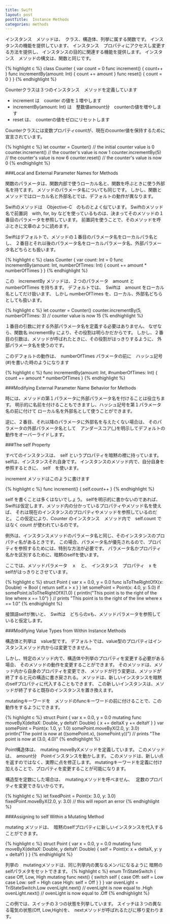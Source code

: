 ```yaml
---
title: Swift
layout: post
postTitle:  Instance Methods
categories: methods
---
```


インスタンス　メソッドは、　クラス、構造体、列挙に属する関数です。
インスタンスの機能を提供しています、
インスタンス　プロパティにアクセスし変更する方法を提供し、
インスタンスの目的に関連する機能を提供します。
インスタンス　メソッドの構文は、関数と同じです。

{% highlight c %}
class Counter {
    var count = 0
    func increment() {
        count++
    }
    func incrementBy(amount: Int) {
        count += amount
    }
    func reset() {
        count = 0
    }
}
{% endhighlight %}

Counterクラスは３つのインスタンス　メソッドを定義しています

+ increment は　counter の値を１増やします
+ incrementBy(amount: Int) は　整数値amount分　counterの値を増やします
+ reset は、　counterの値をゼロにリセットします

Counterクラスには変数プロパティcountが、現在のcounter値を保持するために宣言されています。

{% highlight c %}
let counter = Counter()
// the initial counter value is 0
counter.increment()
// the counter's value is now 1
counter.incrementBy(5)
// the counter's value is now 6
counter.reset()
// the counter's value is now 0
{% endhighlight %}

###Local and External Parameter Names for Methods

関数のパラメータは、関数内部で使うローカル名と、関数を呼ぶときに使う外部名を持てます。
メソッドのパラメータ名についても同じです。
しかし、関数とメソッドではローカル名と外部名とでは、デフォルトの動作が異なります。


Swiftのメソッドは　Objective-C　のものとよく似ています。
Swiftのメソッド名で前置詞　with, for, by などを使っているものは、決まってそのメソッドの１番目のパラメータを参照しています。
前置詞を使うことで、そのメソッドを呼ぶときに文章のように読めます。

Swiftはデフォルトで、メソッドの１番目のパラメータ名をローカルパラ名とし、
２番目とそれ以後のパラメータ名をローカルパラメータ名、外部パラメータ名どちらとも扱います。

{% highlight c %}
class Counter {
    var count: Int = 0
    func incrementBy(amount: Int, numberOfTimes: Int) {
        count += amount * numberOfTimes
    }
}
{% endhighlight %}

この　incrementBy メソッドは、２つのパラメータ　amount と numberOfTimes を持ちます。
デフォルトでは、　Swiftは　amount をローカル名としてだけ扱います、
しかし numberOfTimes を、ローカル、外部名どちらとしても扱います。

{% highlight c %}
let counter = Counter()
counter.incrementBy(5, numberOfTimes: 3)
// counter value is now 15
{% endhighlight %}

１番目の引数に対する外部パラメータ名を定義する必要はありません、
なぜなら、関数名 incrementBy により、その役割は明らかだからです。
しかし、２番目の引数は、メソッドが呼ばれたときに、その役割がはっきりするように、
外部パラメータ名を使うのです。

このデフォルトの動作は、　numberOfTimes パラメータの前に　ハッシュ記号(#)を書いた時のようになります

{% highlight c %}
func incrementBy(amount: Int, #numberOfTimes: Int) {
    count += amount * numberOfTimes
}
{% endhighlight %}


###Modifying External Parameter Name Behavior for Methods

時には、メソッドの第１パラメータに外部パラメータ名を付けることは役立ちます。
明示的に名前を付けることもできますし、ハッシュ記号を第１パラメータ名の前に付けて
ローカル名を外部名として使うことができます。

逆に、２番目、それ以降のパラメータに外部名を与えたくない場合は、
そのパラメータの外部パラメータ名として　アンダースコア(_)を明示してデフォルトの動作をオーバーライドします。

###The self Property

すべてのインスタンスは、　self というプロパティを暗黙の裡に持っています。
selfは、インスタンスそれ自身です。
インスタンスのメソッド内で、自分自身を参照するときに、　self　を使います。

increment メソッドはこのように書けます

{% highlight c %}
func increment() {
    self.count++
}
{% endhighlight %}

self を書くことは多くはないでしょう。
selfを明示的に書かないのであれば、　
Swiftは仮定します、メソッド内の分かっているプロパティやメソッド名を使えば、
それは現在のインスタンスのプロパティやメソッドを参照しているのだと。
この仮定により、Counter のインスタンス　メソッド内で　self.count ではなく count が使われているのです。

例外は、インスタンスメソッドのパラメータ名と同じ、そのインスタンスのプロパティ名があるときです。
この場合、パラメータ名が優先されるので、プロパティを参照するためには、特別な方法が必要です。
パラメータ名かプロパティ名かを区別するために、暗黙のselfを使います。

ここでは、メソッドパラメータ　ｘ　と、　インスタンス　プロパティ　x を　selfがはっきりとさせています。

{% highlight c %}
struct Point {
    var x = 0.0, y = 0.0
    func isToTheRightOfX(x: Double) -> Bool {
        return self.x > x
    }
}
let somePoint = Point(x: 4.0, y: 5.0)
if somePoint.isToTheRightOfX(1.0) {
    println("This point is to the right of the line where x == 1.0")
}
// prints "This point is to the right of the line where x == 1.0"
{% endhighlight %}

接頭語selfが無いと、　Swiftは　どちらのxも、メソッドパラメータを参照していると仮定します。

###Modifying Value Types from Within Instance Methods

構造体と列挙は　value型です。
デフォルトでは、value型のプロパティはインスタンスメソッド内からは変更できません。

しかし、特定のメソッド内で、構造体や列挙のプロパティを変更する必要がある場合、
そのメソッドの動作を変更することができます。
そのメソッドは、メソッド内から自身のプロパティを変更でき、
メソッドが行う変更は、メソッドが終了すると元の構造に書き戻される。
メソッドは、新しいインスタンスを暗黙のselfプロパティに代入することもできます、
この新しいインスタンスは、メソッドが終了すると既存のインスタンスを置き換えます。

mutatingキーワードを　メソッドのfuncキーワードの前に付けることで、この動作をするようにできます。

{% highlight c %}
struct Point {
    var x = 0.0, y = 0.0
    mutating func moveByX(deltaX: Double, y deltaY: Double) {
        x += deltaX
        y += deltaY
    }
}
var somePoint = Point(x: 1.0, y: 1.0)
somePoint.moveByX(2.0, y: 3.0)
println("The point is now at (\(somePoint.x), \(somePoint.y))")
// prints "The point is now at (3.0, 4.0)"
{% endhighlight %}

Point構造体は、　mutating moveByXメソッドを定義しています。
このメソッドは、　amount分　Pointインスタンスを動かします。
このメソッドは、新しい点を返すのではなく、実際に点を修正します。
mutatingキーワードを定義に付け加えることで、プロパティを変更することが可能になります。

構造型を定数にした場合は、　mutatingメソッドを呼べません、　
定数のプロパティを変更できないからです。

{% highlight c %}
let fixedPoint = Point(x: 3.0, y: 3.0)
fixedPoint.moveByX(2.0, y: 3.0)
// this will report an error
{% endhighlight %}

###Assigning to self Within a Mutating Method

mutating メソッドは、　暗黙のselfプロパティに新しいインスタンスを代入することができます。

{% highlight c %}
struct Point {
    var x = 0.0, y = 0.0
    mutating func moveByX(deltaX: Double, y deltaY: Double) {
        self = Point(x: x + deltaX, y: y + deltaY)
    }
}
{% endhighlight %}

列挙の　mutatingメソッドは、同じ列挙内の異なるメンバになるように
暗黙のselfパラメタをセットできます。
{% highlight c %}
enum TriStateSwitch {
    case Off, Low, High
    mutating func next() {
        switch self {
        case Off:
            self = Low
        case Low:
            self = High
        case High:
            self = Off
        }
    }
}
var ovenLight = TriStateSwitch.Low
ovenLight.next()
// ovenLight is now equal to .High
ovenLight.next()
// ovenLight is now equal to .Off
{% endhighlight %}

この例では、スイッチの３つの状態を列挙しています。
スイッチは３つの異なる電気の状態(Off, Low,High)を、　nextメソッドが呼ばれるたびに移り変わります。
